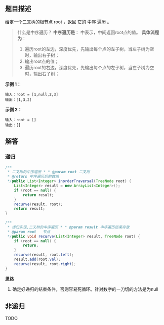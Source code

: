 ## 题目描述
给定一个二叉树的根节点 root ，返回 它的 中序 遍历 。

> 什么是中序遍历？
> **中序遍历是**：
> 		中表示，中间返回root点的值。
> **具体流程为**：
> 1. 遍历root的左边，深度优先，先输出每个点的左子树，当左子树为空时，输出右子树；
> 2. 输出root点的值；
> 3. 遍历root的右边，深度优先，先输出每个点的左子树，当左子树为空时，输出右子树；


**示例 1：** 
```
输入：root = [1,null,2,3]
输出：[1,3,2]
```
**示例 2：** 
```
输入：root = []
输出：[]
```

## 解答
### 递归
```java
/**  
 * 二叉树的中序遍历 * * @param root 二叉树  
 * @return 中序遍历后的数组  
 */public List<Integer> inorderTraversal(TreeNode root) {  
    List<Integer> result = new ArrayList<Integer>();  
    if (root == null) {  
        return result;  
    }  
    recurve(result, root);  
    return result;  
}  
  
/**  
 * 递归实现,二叉树的中序遍历 * * @param result 中序遍历结果存放  
 * @param root   节点  
 */public void recurve(List<Integer> result, TreeNode root) {  
    if (root == null) {  
        return;  
    }  
    recurve(result, root.left);  
    result.add(root.val);  
    recurve(result, root.right);  
}
```

**思路**
1. 确定好递归的结束条件，否则容易死循环。针对数字的一刀切的方法是为null

## 非递归
TODO


